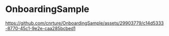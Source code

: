 # OnboardingSample

https://github.com/cnrture/OnboardingSample/assets/29903779/c14d5333-8770-45c1-9e2e-caa285bcbed1
